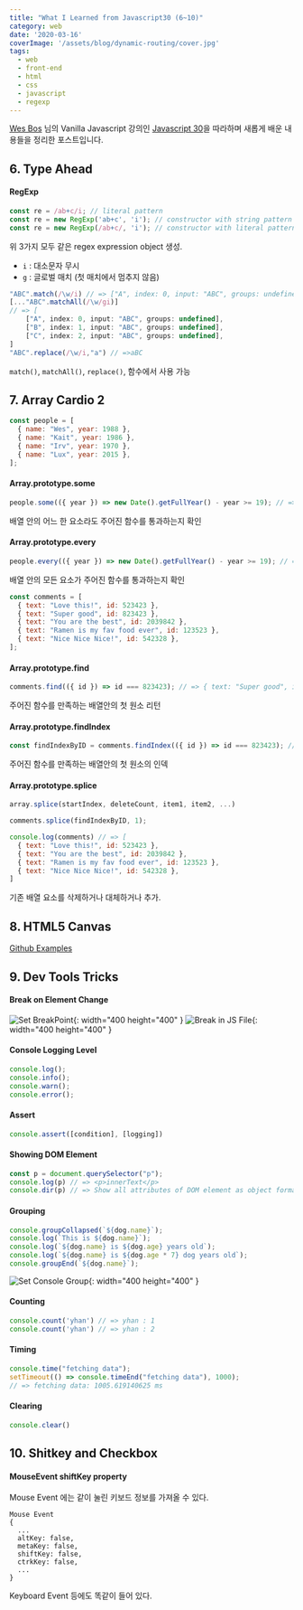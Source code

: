 ```yaml
---
title: "What I Learned from Javascript30 (6~10)"
category: web  
date: '2020-03-16'
coverImage: '/assets/blog/dynamic-routing/cover.jpg'
tags:
  - web
  - front-end
  - html
  - css
  - javascript
  - regexp
---
```


[Wes Bos](https://github.com/wesbos) 님의 Vanilla Javascript 강의인 [Javascript 30](https://javascript30.com)을 따라하며 새롭게 배운 내용들을 정리한 포스트입니다.
 
## 6. Type Ahead

#### RegExp
```javascript
const re = /ab+c/i; // literal pattern
const re = new RegExp('ab+c', 'i'); // constructor with string pattern 
const re = new RegExp(/ab+c/, 'i'); // constructor with literal pattern (ES6 에서 추가)
```
위 3가지 모두 같은 regex expression object 생성.

- `i` : 대소문자 무시
- `g` : 글로벌 매치 (첫 매치에서 멈추지 않음)  

```javascript
"ABC".match(/\w/i) // => ["A", index: 0, input: "ABC", groups: undefined]
[..."ABC".matchAll(/\w/gi)] 
// => [
    ["A", index: 0, input: "ABC", groups: undefined],
    ["B", index: 1, input: "ABC", groups: undefined],
    ["C", index: 2, input: "ABC", groups: undefined],
]
"ABC".replace(/\w/i,"a") // =>aBC
```
`match()`, `matchAll()`, `replace()`, 함수에서 사용 가능

## 7. Array Cardio 2
```javascript
const people = [
  { name: "Wes", year: 1988 },
  { name: "Kait", year: 1986 },
  { name: "Irv", year: 1970 },
  { name: "Lux", year: 2015 },
];
```

#### Array.prototype.some 
```javascript
people.some(({ year }) => new Date().getFullYear() - year >= 19); // => true
```

배열 안의 어느 한 요소라도 주어진 함수를 통과하는지 확인

#### Array.prototype.every 
```javascript
people.every(({ year }) => new Date().getFullYear() - year >= 19); // => true
```
배열 안의 모든 요소가 주어진 함수를 통과하는지 확인

```javascript
const comments = [
  { text: "Love this!", id: 523423 },
  { text: "Super good", id: 823423 },
  { text: "You are the best", id: 2039842 },
  { text: "Ramen is my fav food ever", id: 123523 },
  { text: "Nice Nice Nice!", id: 542328 },
];
```
#### Array.prototype.find 
```javascript
comments.find(({ id }) => id === 823423); // => { text: "Super good", id: 823423 }
```
주어진 함수를 만족하는 배열안의 첫 원소 리턴


#### Array.prototype.findIndex 
```javascript
const findIndexByID = comments.findIndex(({ id }) => id === 823423); // => 1
```
주어진 함수를 만족하는 배열안의 첫 원소의 인덱

#### Array.prototype.splice
```javascript
array.splice(startIndex, deleteCount, item1, item2, ...)
```
```javascript
comments.splice(findIndexByID, 1);

console.log(comments) // => [
  { text: "Love this!", id: 523423 },
  { text: "You are the best", id: 2039842 },
  { text: "Ramen is my fav food ever", id: 123523 },
  { text: "Nice Nice Nice!", id: 542328 },
]
```
기존 배열 요소를 삭제하거나 대체하거나 추가.

## 8. HTML5 Canvas
[Github Examples](https://github.com/yhancsx/Javascript30/tree/master/08%20-%20Fun%20with%20HTML5%20Canvas/index.js)

## 9. Dev Tools Tricks

#### Break on Element Change

![Set BreakPoint]({{site.url}}{{site.baseurl}}/assets/images/javascript30/element_break_on_change.png){: width="400 height="400" }
![Break in JS File]({{site.url}}{{site.baseurl}}/assets/images/javascript30/element_break_in_js.png){: width="400 height="400" }

#### Console Logging Level
```javascript
console.log();
console.info();
console.warn();
console.error();
```
#### Assert
```javascript
console.assert([condition], [logging])
```
#### Showing DOM Element
```javascript
const p = document.querySelector("p");
console.log(p) // => <p>innerText</p>
console.dir(p) // => Show all attributes of DOM element as object format
```

#### Grouping
```javascript
console.groupCollapsed(`${dog.name}`);
console.log(`This is ${dog.name}`);
console.log(`${dog.name} is ${dog.age} years old`);
console.log(`${dog.name} is ${dog.age * 7} dog years old`);
console.groupEnd(`${dog.name}`);
```
![Set Console Group]({{site.url}}{{site.baseurl}}/assets/images/javascript30/console_group.png){: width="400 height="400" }

#### Counting
```javascript
console.count('yhan') // => yhan : 1
console.count('yhan') // => yhan : 2
```

#### Timing
```javascript
console.time("fetching data");
setTimeout(() => console.timeEnd("fetching data"), 1000);
// => fetching data: 1005.619140625 ms
```

#### Clearing
```javascript
console.clear()
```

## 10. Shitkey and Checkbox

#### MouseEvent shiftKey property
Mouse Event 에는 같이 눌린 키보드 정보를 가져올 수 있다.
```
Mouse Event
{
  ...
  altKey: false,
  metaKey: false,
  shiftKey: false,
  ctrkKey: false,
  ...
}
```
Keyboard Event 등에도 똑같이 들어 있다.